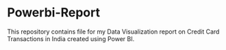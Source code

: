 # Powerbi-Report
This repository contains file for my Data Visualization report on Credit Card Transactions in India created using Power BI.
